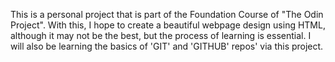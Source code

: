 This is a personal project that is part of the Foundation Course of "The Odin Project". With this, I hope to create a beautiful webpage design using HTML, although it may not be the best, but the process of learning is essential. I will also be learning the basics of 'GIT' and 'GITHUB' repos' via this project.